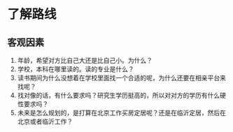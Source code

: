 # 了解路线

## 客观因素

1. 年龄，希望对方比自己大还是比自己小。为什么？
2. 学校，本科在哪里读的。读的专业是什么？
3. 读书期间为什么没想着在学校里面找一个合适的呢，为什么还要在相亲平台来找呢？
4. 找对像的话，有什么要求吗？研究生学历挺高的，所以对对方的学历有什么硬性要求吗？
5. 未来是怎么规划的，是打算在北京工作买房定居呢？还是在临沂定居，然后在北京或者临沂工作？

